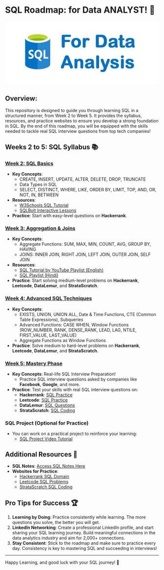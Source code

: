 # SQL Roadmap: for Data ANALYST! 🚀

![SQL Banner](https://github.com/AkashRouth001/DATA-ANALYST-3-MONTH-ROADMAP/blob/1e88d207f2de494ad295a8b51c9fcf9804fcbfb8/image/sql%20da.jpeg)

## Overview:
This repository is designed to guide you through learning SQL in a structured manner, from Week 2 to Week 5. It provides the syllabus, resources, and practice websites to ensure you develop a strong foundation in SQL. By the end of this roadmap, you will be equipped with the skills needed to tackle real SQL interview questions from top tech companies!

## **Weeks 2 to 5**: SQL Syllabus 📚

### [**Week 2: SQL Basics**](https://github.com/AkashRouth001/DATA-ANALYST-3-MONTH-ROADMAP/tree/6d58a157d9e77695573b23176739a4c0fe5c7c5e/Weeks%202%20to%205%20(SQL)/sql%20notes/sql%20week%20wise/week2)
- **Key Concepts**:
  - CREATE, INSERT, UPDATE, ALTER, DELETE, DROP, TRUNCATE
  - Data Types in SQL
  - SELECT, DISTINCT, WHERE, LIKE, ORDER BY, LIMIT, TOP, AND, OR, NOT, IN, BETWEEN
- **Resources**:
  - [W3Schools SQL Tutorial](https://www.w3schools.com/sql/)
  - [SQLBolt Interactive Lessons](https://sqlbolt.com/)
- **Practice**: Start with easy-level questions on **Hackerrank**.

### [**Week 3: Aggregation & Joins**](https://github.com/AkashRouth001/DATA-ANALYST-3-MONTH-ROADMAP/tree/dbdb9987a8231cb9d7cc20cb2833a417388eb98e/Weeks%202%20to%205%20(SQL)/sql%20notes/sql%20week%20wise/week3)
- **Key Concepts**:
  - Aggregate Functions: SUM, MAX, MIN, COUNT, AVG, GROUP BY, HAVING
  - JOINS: INNER JOIN, RIGHT JOIN, LEFT JOIN, OUTER JOIN, SELF JOIN
- **Resources**:
  - [SQL Tutorial by YouTube Playlist (English)](https://youtube.com/playlist?list=PLavw5C92dz9Ef4E-1Zi9KfCTXS_IN8gXZ)
  - [SQL Playlist (Hindi)](https://youtube.com/playlist?list=PLdOKnrf8EcP17p05q13WXbHO5Z_JfXNpw)
- **Practice**: Start solving medium-level problems on **Hackerrank**, **Leetcode**, **DataLemur**, and **StrataScratch**.

### [**Week 4: Advanced SQL Techniques**](https://github.com/AkashRouth001/DATA-ANALYST-3-MONTH-ROADMAP/tree/dbdb9987a8231cb9d7cc20cb2833a417388eb98e/Weeks%202%20to%205%20(SQL)/sql%20notes/sql%20week%20wise/week4)
- **Key Concepts**:
  - EXISTS, UNION, UNION ALL, Date & Time Functions, CTE (Common Table Expressions), Subqueries
  - Advanced Functions: CASE WHEN, Window Functions (ROW_NUMBER, RANK, DENSE_RANK, LEAD, LAG, NTILE, FIRST_VALUE, LAST_VALUE)
  - Aggregate Functions as Window Functions
- **Practice**: Solve medium to hard-level problems on **Hackerrank**, **Leetcode**, **DataLemur**, and **StrataScratch**.

### [**Week 5: Mastery Phase**](https://github.com/AkashRouth001/DATA-ANALYST-3-MONTH-ROADMAP/tree/dbdb9987a8231cb9d7cc20cb2833a417388eb98e/Weeks%202%20to%205%20(SQL)/sql%20notes/sql%20week%20wise/week5)
- **Key Concepts**: Real-life SQL Interview Preparation!
  - Practice SQL interview questions asked by companies like **Facebook**, **Google**, and more.
- **Practice**: Test your skills with real SQL interview questions on:
  - **Hackerrank**: [SQL Practice](https://www.hackerrank.com/domains/sql)
  - **Leetcode**: [SQL Practice](https://leetcode.com/problemset/database/)
  - **DataLemur**: [SQL Questions](https://datalemur.com/questions?category=SQL)
  - **StrataScratch**: [SQL Coding](https://platform.stratascratch.com/coding?code_type=3)

### **SQL Project (Optional for Practice)**
- You can work on a practical project to reinforce your learning:
  - [SQL Project Video Tutorial](https://www.youtube.com/watch?v=SAWiIV12sU4)

## **Additional Resources** 🔗
- **SQL Notes**: [Access SQL Notes Here](https://github.com/AkashRouth001/DATA-ANALYST-3-MONTH-ROADMAP/tree/1e88d207f2de494ad295a8b51c9fcf9804fcbfb8/Weeks%202%20to%205%20(SQL)/sql%20notes)
- **Websites for Practice**:
  - [Hackerrank SQL Domain](https://www.hackerrank.com/domains/sql)
  - [Leetcode SQL Problems](https://leetcode.com/problemset/database/)
  - [StrataScratch SQL Coding](https://platform.stratascratch.com/coding?code_type=3)

## **Pro Tips for Success** 🏆
1. **Learning by Doing**: Practice consistently while learning. The more questions you solve, the better you will get.
2. **LinkedIn Networking**: Create a professional LinkedIn profile, and start sharing your SQL learning journey. Build meaningful connections in the data analytics industry and aim for 2,000+ connections.
3. **Stay Consistent**: Stick to the roadmap and make sure to practice every day. Consistency is key to mastering SQL and succeeding in interviews!

---

Happy Learning, and good luck with your SQL journey! 🚀
